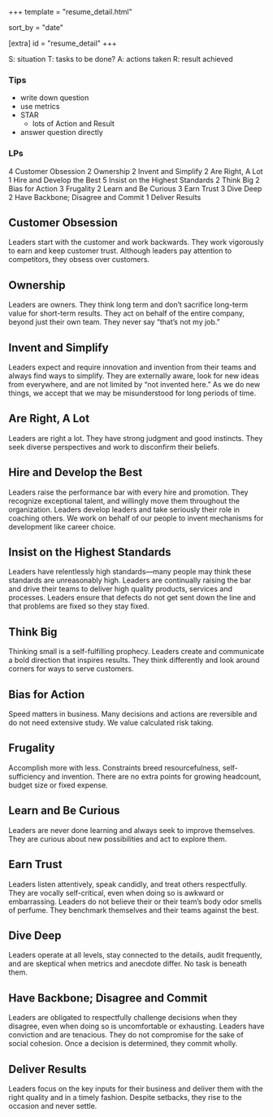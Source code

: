 +++
template = "resume_detail.html"

sort_by = "date"

[extra]
id = "resume_detail"
+++

S: situation
T: tasks to be done?
A: actions taken
R: result achieved

### Tips
- write down question
- use metrics
- STAR
  - lots of Action and Result
- answer question directly

### LPs
4 Customer Obsession
2 Ownership
2 Invent and Simplify
2 Are Right, A Lot
1 Hire and Develop the Best
5 Insist on the Highest Standards
2 Think Big
2 Bias for Action
3 Frugality
2 Learn and Be Curious
3 Earn Trust
3 Dive Deep
2 Have Backbone; Disagree and Commit
1 Deliver Results


## Customer Obsession
Leaders start with the customer and work backwards. They work vigorously to earn and keep customer trust. Although leaders pay attention to competitors, they obsess over customers.
## Ownership
Leaders are owners. They think long term and don’t sacrifice long-term value for short-term results. They act on behalf of the entire company, beyond just their own team. They never say “that’s not my job.”
## Invent and Simplify
Leaders expect and require innovation and invention from their teams and always find ways to simplify. They are externally aware, look for new ideas from everywhere, and are not limited by “not invented here.” As we do new things, we accept that we may be misunderstood for long periods of time.
## Are Right, A Lot
Leaders are right a lot. They have strong judgment and good instincts. They seek diverse perspectives and work to disconfirm their beliefs.
## Hire and Develop the Best
Leaders raise the performance bar with every hire and promotion. They recognize exceptional talent, and willingly move them throughout the organization. Leaders develop leaders and take seriously their role in coaching others. We work on behalf of our people to invent mechanisms for development like career choice.
## Insist on the Highest Standards
Leaders have relentlessly high standards—many people may think these standards are unreasonably high. Leaders are continually raising the bar and drive their teams to deliver high quality products, services and processes. Leaders ensure that defects do not get sent down the line and that problems are fixed so they stay fixed.
## Think Big
Thinking small is a self-fulfilling prophecy. Leaders create and communicate a bold direction that inspires results. They think differently and look around corners for ways to serve customers.
## Bias for Action
Speed matters in business. Many decisions and actions are reversible and do not need extensive study. We value calculated risk taking.
## Frugality
Accomplish more with less. Constraints breed resourcefulness, self-sufficiency and invention. There are no extra points for growing headcount, budget size or fixed expense.
## Learn and Be Curious
Leaders are never done learning and always seek to improve themselves. They are curious about new possibilities and act to explore them.
## Earn Trust
Leaders listen attentively, speak candidly, and treat others respectfully. They are vocally self-critical, even when doing so is awkward or embarrassing. Leaders do not believe their or their team’s body odor smells of perfume. They benchmark themselves and their teams against the best.
## Dive Deep
Leaders operate at all levels, stay connected to the details, audit frequently, and are skeptical when metrics and anecdote differ. No task is beneath them.
## Have Backbone; Disagree and Commit
Leaders are obligated to respectfully challenge decisions when they disagree, even when doing so is uncomfortable or exhausting. Leaders have conviction and are tenacious. They do not compromise for the sake of social cohesion. Once a decision is determined, they commit wholly.
## Deliver Results
Leaders focus on the key inputs for their business and deliver them with the right quality and in a timely fashion. Despite setbacks, they rise to the occasion and never settle.

